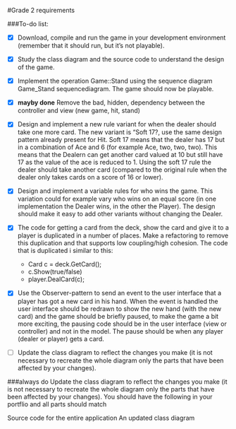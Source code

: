﻿#Grade 2 requirements

###To-do list:
- [x] Download, compile and run the game in your development environment (remember that it should run, but it’s not playable).
- [x] Study the class diagram and the source code to understand the design of the game.
- [x] Implement the operation Game::Stand using the sequence diagram Game_Stand sequencediagram. The game should now be playable.
- [x] **mayby done** Remove the bad, hidden, dependency between the controller and view (new game, hit, stand)
- [x] Design and implement a new rule variant for when the dealer should take one more card. The new variant is “Soft 17?, use the same design pattern already present for Hit. Soft 17 means that the dealer has 17 but in a combination of Ace and 6 (for example Ace, two, two, two). This means that the Dealern can get another card valued at 10 but still have 17 as the value of the ace is reduced to 1. Using the soft 17 rule the dealer should take another card (compared to the original rule when the dealer only takes cards on a score of 16 or lower).
- [x] Design and implement a variable rules for who wins the game. This variation could for example vary who wins on an equal score (in one implementation the Dealer wins, in the other the Player). The design should make it easy to add other variants without changing the Dealer.
- [x] The code for getting a card from the deck, show the card and give it to a player is duplicated in a number of places. Make a refactoring to remove this duplication and that supports low coupling/high cohesion. The code that is duplicated i similar to this:
	- Card c = deck.GetCard();
	- c.Show(true/false)
	- player.DealCard(c);
- [x] Use the Observer-pattern to send an event to the user interface that a player has got a new card in his hand. When the event is handled the user interface should be redrawn to show the new hand (with the new card) and the game should be briefly paused, to make the game a bit more exciting, the pausing code should be in the user interface (view or controller) and not in the model. The pause should be when any player (dealer or player) gets a card.

- [ ] Update the class diagram to reflect the changes you make (it is not necessary to recreate the whole diagram only the parts that have been affected by your changes).

###always do
Update the class diagram to reflect the changes you make (it is not necessary to recreate the whole diagram only the parts that have been affected by your changes).
You should have the following in your portflio and all parts should match

Source code for the entire application
An updated class diagram
